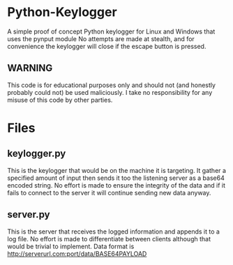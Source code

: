 # Python-Keylogger
A simple proof of concept Python keylogger for Linux and Windows that uses the pynput module
No attempts are made at stealth, and for convenience the keylogger will close if the escape button is pressed. 

## WARNING
This code is for educational purposes only and should not (and honestly probably could not) be used maliciously. I take no responsibility for any misuse of this code by other parties. 

# Files

## keylogger.py
This is the keylogger that would be on the machine it is targeting. It gather a specified amount of input then sends it too the listening server as a base64 encoded string.  No effort is made to ensure the integrity of the data and if it fails to connect to the server it will continue sending new data anyway. 

## server.py
This is the server that receives the logged information and appends it to a log file. No effort is made to differentiate between clients although that would be trivial to implement. 
Data format is http://serverurl.com:port/data/BASE64PAYLOAD
